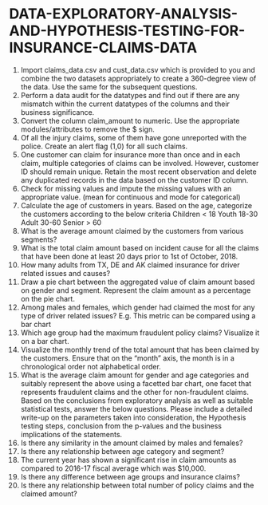 # DATA-EXPLORATORY-ANALYSIS-AND-HYPOTHESIS-TESTING-FOR-INSURANCE-CLAIMS-DATA

1. Import claims_data.csv and cust_data.csv which is provided to you and
combine the two datasets appropriately to create a 360-degree view of
the data. Use the same for the subsequent questions.
2. Perform a data audit for the datatypes and find out if there are any
mismatch within the current datatypes of the columns and their
business significance.
3. Convert the column claim_amount to numeric. Use the appropriate
modules/attributes to remove the $ sign.
4. Of all the injury claims, some of them have gone unreported with the
police. Create an alert flag (1,0) for all such claims.
5. One customer can claim for insurance more than once and in each claim,
multiple categories of claims can be involved. However, customer ID
should remain unique.
Retain the most recent observation and delete any duplicated records in
the data based on the customer ID column.
6. Check for missing values and impute the missing values with an
appropriate value. (mean for continuous and mode for categorical)
7. Calculate the age of customers in years. Based on the age, categorize the
customers according to the below criteria
Children < 18
Youth 18-30
Adult 30-60
Senior > 60
8. What is the average amount claimed by the customers from various
segments?
9. What is the total claim amount based on incident cause for all the claims
that have been done at least 20 days prior to 1st of October, 2018.
10. How many adults from TX, DE and AK claimed insurance for driver
related issues and causes?
11. Draw a pie chart between the aggregated value of claim amount based
on gender and segment. Represent the claim amount as a percentage on
the pie chart.
12. Among males and females, which gender had claimed the most for any
type of driver related issues? E.g. This metric can be compared using a
bar chart
13. Which age group had the maximum fraudulent policy claims? Visualize
it on a bar chart.
14. Visualize the monthly trend of the total amount that has been claimed
by the customers. Ensure that on the “month” axis, the month is in a
chronological order not alphabetical order.
15. What is the average claim amount for gender and age categories and
suitably represent the above using a facetted bar chart, one facet that
represents fraudulent claims and the other for non-fraudulent claims.
Based on the conclusions from exploratory analysis as well as suitable
statistical tests, answer the below questions. Please include a detailed
write-up on the parameters taken into consideration, the Hypothesis
testing steps, conclusion from the p-values and the business implications of
the statements.
16. Is there any similarity in the amount claimed by males and females?
17. Is there any relationship between age category and segment?
18. The current year has shown a significant rise in claim amounts as
compared to 2016-17 fiscal average which was $10,000.
19. Is there any difference between age groups and insurance claims?
20. Is there any relationship between total number of policy claims and the
claimed amount?
